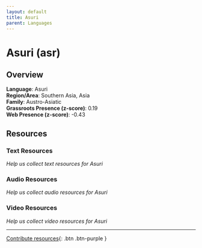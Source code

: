 ```yaml
---
layout: default
title: Asuri
parent: Languages
---
```


# Asuri (asr)

## Overview

**Language**: Asuri  
**Region/Area**: Southern Asia, Asia  
**Family**: Austro-Asiatic  
**Grassroots Presence (z-score)**: 0.19  
**Web Presence (z-score)**: -0.43  

## Resources

### Text Resources
*Help us collect text resources for Asuri*

### Audio Resources
*Help us collect audio resources for Asuri*

### Video Resources
*Help us collect video resources for Asuri*

---

[Contribute resources](https://forms.office.com/e/1SfLJx3u1r){: .btn .btn-purple }
